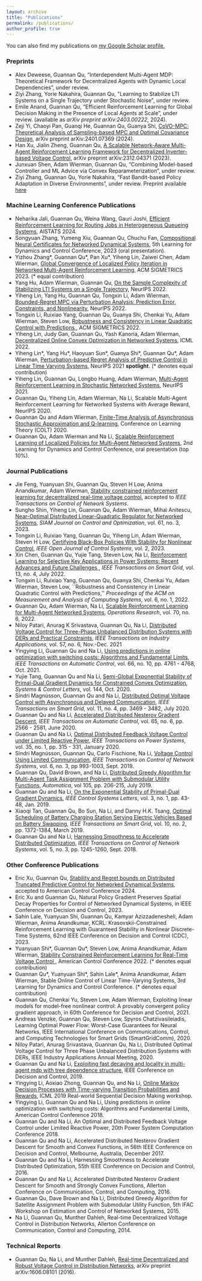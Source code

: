 ```yaml
---
layout: archive
title: "Publications"
permalink: /publications/
author_profile: true
---
```


  You can also find my publications on <u><a href="https://scholar.google.com/citations?user=oFIXoy8AAAAJ&hl=en&oi=ao">my Google Scholar profile</a>.</u>

### Preprints
- Alex Deweese, Guannan Qu, “Interdependent Multi-Agent MDP: Theoretical Framework for Decentralized Agents with Dynamic Local Dependencies”, under review. 
- Ziyi Zhang, Yorie Nakahira, Guannan Qu, "Learning to Stabilize LTI Systems on a Single Trajectory under Stochastic Noise", under review. 
- Emile Anand, Guannan Qu, “Efficient Reinforcement Learning for Global Decision Making in the Presence of Local Agents at Scale”,  under review. (available as *arXiv preprint arXiv:2403.00222*, 2024). 
- Zeji Yi, Chaoyi Pan, Guanqi He, Guannan Qu, Guanya Shi, [CoVO-MPC: Theoretical Analysis of Sampling-based MPC and Optimal Covariance Design](https://arxiv.org/abs/2401.07369), arXiv preprint arXiv:2401.07369 (2024). 
- Han Xu, Jialin Zheng, Guannan Qu, [A Scalable Network-Aware Multi-Agent Reinforcement Learning Framework for Decentralized Inverter-based Voltage Control](https://arxiv.org/pdf/2312.04371.pdf), arXiv preprint arXiv:2312.04371 (2023).
- Junxuan Shen, Adam Wierman, Guannan Qu, “Combining Model-based Controller and ML Advice via Convex Reparameterization”, under review. 
- Ziyi Zhang, Guannan Qu, Yorie Nakahira, “Fast Bandit-based Policy Adaptation in Diverse Environments”, under review. Preprint available [here](https://papers.ssrn.com/sol3/papers.cfm?abstract_id=4773505) 

### Machine Learning Conference Publications 
- Neharika Jali, Guannan Qu, Weina Wang, Gauri Joshi, [Efficient Reinforcement Learning for Routing Jobs in Heterogeneous Queueing Systems](https://arxiv.org/abs/2402.01147), AISTATS 2024. 
- Songyuan Zhang, Yumeng Xiu, Guannan Qu, Chuchu Fan, [Compositional Neural Certificates for Networked Dynamical Systems](https://proceedings.mlr.press/v211/zhang23a.html), 5th Learning for Dynamics and Control Conference, 2023 (oral presentation).
- Yizhou Zhang\*, Guannan Qu\*, Pan Xu\*, Yiheng Lin, Zaiwei Chen, Adam Wierman, [Global Convergence of Localized Policy Iteration in Networked Multi-Agent Reinforcement Learning](https://arxiv.org/abs/2211.17116), ACM SIGMETRICS 2023. (\* equal contribution)
- Yang Hu, Adam Wierman, Guannan Qu, [On the Sample Complexity of Stabilizing LTI Systems on a Single Trajectory](https://arxiv.org/abs/2202.07187), NeurIPS 2022. 
- Yiheng Lin, Yang Hu, Guannan Qu, Tongxin Li, Adam Wierman, [Bounded-Regret MPC via Perturbation Analysis: Prediction Error, Constraints, and Nonlinearity](https://arxiv.org/abs/2210.12312), NeurIPS 2022.
- Tongxin Li, Ruixiao Yang, Guannan Qu, Guanya Shi, Chenkai Yu, Adam Wierman, Steven Low, [Robustness and Consistency in Linear Quadratic Control with Predictions
](https://arxiv.org/pdf/2106.09659), ACM SIGMETRICS 2022.
- Yiheng Lin, Judy Gan, Guannan Qu, Yash Kanoria, Adam Wierman, [Decentralized Online Convex Optimization in Networked Systems](https://proceedings.mlr.press/v162/lin22c/lin22c.pdf), ICML 2022.
- Yiheng Lin\*, Yang Hu\*, Haoyuan Sun\*, Guanya Shi\*, Guannan Qu\*, Adam Wierman, [Perturbation-based Regret Analysis of Predictive Control in Linear Time Varying Systems](https://arxiv.org/pdf/2106.10497.pdf), NeurIPS 2021 **spotlight**. (\* denotes equal contribution)
- Yiheng Lin, Guannan Qu, Longbo Huang, Adam Wierman, [Multi-Agent Reinforcement Learning in Stochastic Networked Systems](https://arxiv.org/abs/2006.06555), NeurIPS 2021.
- Guannan Qu, Yiheng Lin, Adam Wierman, Na Li, Scalable Multi-Agent Reinforcement Learning for Networked Systems with Average Reward, NeurIPS 2020.
- Guannan Qu and Adam Wierman, [Finite-Time Analysis of Asynchronous Stochastic Approximation and Q-learning](https://arxiv.org/abs/2002.00260), Conference on Learning Theory (COLT) 2020.
- Guannan Qu, Adam Wierman and Na Li, [Scalable Reinforcement Learning of Localized Policies for Multi-Agent Networked Systems](https://arxiv.org/abs/1912.02906), 2nd Learning for Dynamics and Control Conference, oral presentation (top 10%).



### Journal Publications
- Jie Feng, Yuanyuan Shi, Guannan Qu, Steven H Low, Anima Anandkumar, Adam Wierman, [Stability constrained reinforcement learning for decentralized real-time voltage control](https://ieeexplore.ieee.org/abstract/document/10336939), accepted to *IEEE Transactions on Control of Network Systems*. 
- Sungho Shin, Yiheng Lin, Guannan Qu, Adam Wierman, Mihai Anitescu, [Near-Optimal Distributed Linear-Quadratic Regulator for Networked Systems](https://arxiv.org/pdf/2204.05551.pdf), *SIAM Journal on Control and Optimization*, vol. 61, no. 3, 2023. 
- Tongxin Li, Ruixiao Yang, Guannan Qu, Yiheng Lin, Adam Wierman, Steven H Low, [Certifying Black-Box Policies With Stability for Nonlinear Control](https://ieeexplore.ieee.org/abstract/document/10034859/), *IEEE Open Journal of Control Systems*, vol. 2, 2023. 
- Xin Chen, Guannan Qu, Yujie Tang, Steven Low, Na Li, [Reinforcement Learning for Selective Key Applications in Power Systems: Recent Advances and Future Challenges
](https://arxiv.org/abs/2102.01168), *IEEE Transactions on Smart Grid*, vol. 13, no. 4, July 2022.
- Tongxin Li, Ruixiao Yang, Guannan Qu, Guanya Shi, Chenkai Yu, Adam Wierman, Steven Low, ``Robustness and Consistency in Linear Quadratic Control with Predictions,'' *Proceedings of the ACM on Measurement and Analysis of Computing Systems*, vol. 6, no. 1, 2022.
- Guannan Qu, Adam Wierman, Na Li, [Scalable Reinforcement Learning for Multi-Agent Networked Systems](https://arxiv.org/abs/1912.02906), *Operations Research*, vol. 70, no. 6, 2022.
- Niloy Patari, Anurag K Srivastava, Guannan Qu, Na Li, [Distributed Voltage Control for Three-Phase Unbalanced Distribution Systems with DERs and Practical Constraints](https://ieeexplore.ieee.org/document/9543520), *IEEE Transactions on Industry Applications*, vol. 57, no. 6, Nov.-Dec. 2021
- Yingying Li, Guannan Qu and Na Li, [Using predictions in online optimization with switching costs: Algorithms and Fundamental Limits](https://arxiv.org/abs/1801.07780), *IEEE Transactions on Automatic Control*, vol. 66, no. 10, pp. 4761 - 4768, Oct. 2021. 
- Yujie Tang, Guannan Qu and Na Li, [Semi-Global Exponential Stability of Primal-Dual Gradient Dynamics for Constrained Convex Optimization](https://arxiv.org/abs/1903.09580), *Systems & Control Letters*, vol. 144, Oct. 2020.
- Sindri Magnússon, Guannan Qu and Na Li, [Distributed Optimal Voltage Control with Asynchronous and Delayed Communication](https://arxiv.org/abs/1903.01065), *IEEE Transactions on Smart Grid*, vol. 11, no. 4, pp. 3469 - 3482, July 2020.
- Guannan Qu and Na Li, [Accelerated Distributed Nesterov Gradient Descent](https://arxiv.org/abs/1705.07176), *IEEE Transactions on Automatic Control*, vol. 65, no. 6, pp. 2566 - 2581, June 2020.
- Guannan Qu and Na Li, [Optimal Distributed Feedback Voltage Control under Limited Reactive Power](https://arxiv.org/abs/1810.11121), *IEEE Transactions on Power Systems*, vol. 35, no. 1, pp. 315 - 331, January 2020.
- Sindri Magnússon, Guannan Qu, Carlo Fischione, Na Li, [Voltage Control Using Limited Communication](https://arxiv.org/abs/1704.00749), *IEEE Transactions on Control of Network Systems*, vol. 6, no. 3, pp 993-1003, Sept. 2019.
- Guannan Qu, David Brown, and Na Li, [Distributed Greedy Algorithm for Multi-Agent Task Assignment Problem with Submodular Utility Functions](https://www.sciencedirect.com/science/article/pii/S0005109819301281), *Automatica*, vol 105, pp. 206-215, July 2019.
- Guannan Qu and Na Li, [On the Exponential Stability of Primal-Dual Gradient Dynamics](https://arxiv.org/abs/1803.01825), *IEEE Control Systems Letters*, vol. 3, no. 1, pp. 43-48, Jan. 2019. 
- Xiaoqi Tan, Guannan Qu, Bo Sun, Na Li, and Danny H.K. Tsang, [Optimal Scheduling of Battery Charging Station Serving Electric Vehicles Based on Battery Swapping](https://nali.seas.harvard.edu/files/nali/files/2017tsgbattery.pdf), *IEEE Transactions on Smart Grid*, vol. 10, no. 2, pp. 1372-1384, March 2019.
- Guannan Qu and Na Li, [Harnessing Smoothness to Accelerate Distributed Optimization](https://arxiv.org/abs/1605.07112), *IEEE Transactions on Control of Network Systems*, vol. 5, no. 3, pp. 1245-1260, Sept. 2018.

### Other Conference Publications
- Eric Xu, Guannan Qu, [Stability and Regret bounds on Distributed Truncated Predictive Control for Networked Dynamical Systems](https://arxiv.org/pdf/2310.06194.pdf), accepted to American Control Conference 2024. 
- Eric Xu and Guannan Qu, Natural Policy Gradient Preserves Spatial Decay Properties for Control of Networked Dynamical Systems, in IEEE Conference on Decision and Control, 2023.
- Sahin Lale, Yuanyuan Shi, Guannan Qu, Kamyar Azizzadenesheli, Adam Wierman, Anima Anandkumar, KCRL: Krasovskii-Constrained Reinforcement Learning with Guaranteed Stability in Nonlinear Discrete-Time Systems, 62nd IEEE Conference on Decision and Control (CDC), 2023. 
- Yuanyuan Shi\*, Guannan Qu\*, Steven Low, Anima Anandkumar, Adam Wierman, [Stability Constrained Reinforcement Learning for Real-Time Voltage Control
](https://arxiv.org/abs/2109.14854), American Control Conference 2022. (\* denotes equal contribution)
- Guannan Qu\*, Yuanyuan Shi\*, Sahin Lale\*, Anima Anandkumar, Adam Wierman, Stable Online Control of Linear Time-Varying Systems, 3rd Learning for Dynamics and Control Conference. (\* denotes equal contribution)
-  Guannan Qu, Chenkai Yu, Steven Low, Adam Wierman, Exploiting linear models for model-free nonlinear control: A provably convergent policy gradient approach, in 60th Conference for Decision and Control, 2021.
- Andreas Venzke, Guannan Qu, Steven Low, Spyros Chatzivasileiadis, Learning Optimal Power Flow: Worst-Case Guarantees for Neural Networks, IEEE International Conference on Communications, Control, and Computing Technologies for Smart Grids (SmartGridComm), 2020.
- Niloy Patari, Anurag Srivastava, Guannan Qu, Na Li, Distributed Optimal Voltage Control for Three Phase Unbalanced Distribution Systems with DERs, IEEE Industry Applications Annual Meeting, 2020.
- Guannan Qu and Na Li, [Exploiting fast decaying and locality in multi-agent mdp with tree dependence structure](https://arxiv.org/abs/1909.06900), IEEE Conference on Decision and Control, 2019.
- Yingying Li, Aoxiao Zhong, Guannan Qu, and Na Li, [Online Markov Decision Processes with Time-varying Transition Probabilities and Rewards](https://realworld-sdm.github.io/paper/25.pdf), ICML 2019 Real-world Sequential Decision Making workshop.
- Yingying Li, Guannan Qu and Na Li, Using predictions in online optimization with switching costs: Algorithms and Fundamental Limits, American Control Conference 2018.
- Guannan Qu and Na Li, An Optimal and Distributed Feedback Voltage Control under Limited Reactive Power, 20th Power System Computation Conference 2018.
- Guannan Qu and Na Li, Accelerated Distributed Nesterov Gradient Descent for Smooth and Convex Functions, in 56th IEEE Conference on Decision and Control, Melbourne, Australia, December 2017.
- Guannan Qu and Na Li, Harnessing Smoothness to Accelerate Distributed Optimization, 55th IEEE Conference on Decision and Control, 2016.
- Guannan Qu and Na Li, Accelerated Distributed Nesterov Gradient Descent for Smooth and Strongly Convex Functions, Allerton Conference on Communication, Control, and Computing, 2016.
- Guannan Qu, Dave Brown and Na Li, Distributed Greedy Algorithm for Satellite Assignment Problem with Submodular Utility Function, 5th IFAC Workshop on Estimation and Control of Networked Systems, 2015.
- Na Li, Guannan Qu, Munther Dahleh, Real-time Decentralized Voltage Control in Distribution Networks, Allerton Conference on Communication, Control and Computing, 2014.

### Technical Reports
- Guannan Qu, Na Li, and Munther Dahleh, [Real-time Decentralized and Robust Voltage Control in Distribution Networks](https://arxiv.org/abs/1606.08101), arXiv preprint arXiv:1606.08101 (2016).











